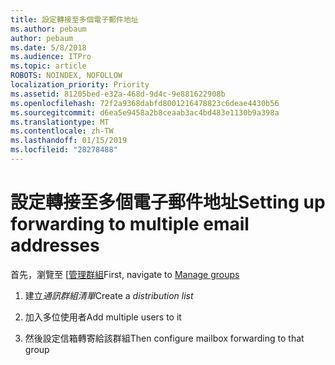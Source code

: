 ```yaml
---
title: 設定轉接至多個電子郵件地址
ms.author: pebaum
author: pebaum
ms.date: 5/8/2018
ms.audience: ITPro
ms.topic: article
ROBOTS: NOINDEX, NOFOLLOW
localization_priority: Priority
ms.assetid: 81205bed-e32a-468d-9d4c-9e881622908b
ms.openlocfilehash: 72f2a9368dabfd8001216478823c6deae4430b56
ms.sourcegitcommit: d6ea5e9458a2b8ceaab3ac4bd483e1130b9a398a
ms.translationtype: MT
ms.contentlocale: zh-TW
ms.lasthandoff: 01/15/2019
ms.locfileid: "28278488"
---
```

# <a name="setting-up-forwarding-to-multiple-email-addresses"></a><span data-ttu-id="ea2e1-102">設定轉接至多個電子郵件地址</span><span class="sxs-lookup"><span data-stu-id="ea2e1-102">Setting up forwarding to multiple email addresses</span></span>

<span data-ttu-id="ea2e1-103">首先，瀏覽至 [[管理群組](https://portal.office.com/adminportal/home#/groups)</span><span class="sxs-lookup"><span data-stu-id="ea2e1-103">First, navigate to [Manage groups](https://portal.office.com/adminportal/home#/groups)</span></span>
  
1. <span data-ttu-id="ea2e1-104">建立*通訊群組清單*</span><span class="sxs-lookup"><span data-stu-id="ea2e1-104">Create a  *distribution list*</span></span> 
    
2. <span data-ttu-id="ea2e1-105">加入多位使用者</span><span class="sxs-lookup"><span data-stu-id="ea2e1-105">Add multiple users to it</span></span>
    
3. <span data-ttu-id="ea2e1-106">然後設定信箱轉寄給該群組</span><span class="sxs-lookup"><span data-stu-id="ea2e1-106">Then configure mailbox forwarding to that group</span></span>
    

